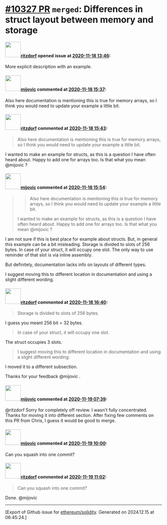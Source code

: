 # [\#10327 PR](https://github.com/ethereum/solidity/pull/10327) `merged`: Differences in struct layout between memory and storage

#### <img src="https://avatars.githubusercontent.com/u/10403309?u=bdde91e758e6e110605253c4c748e4d251ae665f&v=4" width="50">[ritzdorf](https://github.com/ritzdorf) opened issue at [2020-11-18 13:46](https://github.com/ethereum/solidity/pull/10327):

More explicit description with an example.

#### <img src="https://avatars.githubusercontent.com/u/23421619?u=50068b46fd9aafcb2b59c0d93b9eb49692ba9c66&v=4" width="50">[mijovic](https://github.com/mijovic) commented at [2020-11-18 15:37](https://github.com/ethereum/solidity/pull/10327#issuecomment-729761622):

Also here documentation is mentioning this is true for memory arrays, so I think you would need to update your example a little bit.

#### <img src="https://avatars.githubusercontent.com/u/10403309?u=bdde91e758e6e110605253c4c748e4d251ae665f&v=4" width="50">[ritzdorf](https://github.com/ritzdorf) commented at [2020-11-18 15:43](https://github.com/ethereum/solidity/pull/10327#issuecomment-729765536):

> Also here documentation is mentioning this is true for memory arrays, so I think you would need to update your example a little bit.

I wanted to make an example for structs, as this is a question I have often heard about. Happy to add one for arrays too. Is that what you mean @mijovic ?

#### <img src="https://avatars.githubusercontent.com/u/23421619?u=50068b46fd9aafcb2b59c0d93b9eb49692ba9c66&v=4" width="50">[mijovic](https://github.com/mijovic) commented at [2020-11-18 15:54](https://github.com/ethereum/solidity/pull/10327#issuecomment-729772685):

> > Also here documentation is mentioning this is true for memory arrays, so I think you would need to update your example a little bit.
> 
> I wanted to make an example for structs, as this is a question I have often heard about. Happy to add one for arrays too. Is that what you mean @mijovic ?

I am not sure if this is best place for example about structs. But, in general this example can be a bit misleading. Storage is divided to slots of 256 bytes. In case of your struct, it will occupy one slot.
The only way to use reminder of that slot is via inline assembly.

But definitely, documentation lacks info on layouts of different types.

I suggest moving this to different location in documentation and using a slight different wording.

#### <img src="https://avatars.githubusercontent.com/u/10403309?u=bdde91e758e6e110605253c4c748e4d251ae665f&v=4" width="50">[ritzdorf](https://github.com/ritzdorf) commented at [2020-11-18 16:40](https://github.com/ethereum/solidity/pull/10327#issuecomment-729801837):

>  Storage is divided to slots of 256 bytes. 

I guess you meant 256 bit = 32 bytes.

>  In case of your struct, it will occupy one slot.

The struct occupies 3 slots.

> I suggest moving this to different location in documentation and using a slight different wording.

I moved it to a different subsection.

Thanks for your feedback @mijovic .

#### <img src="https://avatars.githubusercontent.com/u/23421619?u=50068b46fd9aafcb2b59c0d93b9eb49692ba9c66&v=4" width="50">[mijovic](https://github.com/mijovic) commented at [2020-11-19 07:39](https://github.com/ethereum/solidity/pull/10327#issuecomment-730189534):

@ritzdorf Sorry for completely off review. I wasn't fully concentrated.
Thanks for moving it into different section. After fixing few comments on this PR from Chris, I guess it would be good to merge.

#### <img src="https://avatars.githubusercontent.com/u/23421619?u=50068b46fd9aafcb2b59c0d93b9eb49692ba9c66&v=4" width="50">[mijovic](https://github.com/mijovic) commented at [2020-11-19 10:00](https://github.com/ethereum/solidity/pull/10327#issuecomment-730262234):

Can you squash into one commit?

#### <img src="https://avatars.githubusercontent.com/u/10403309?u=bdde91e758e6e110605253c4c748e4d251ae665f&v=4" width="50">[ritzdorf](https://github.com/ritzdorf) commented at [2020-11-19 11:02](https://github.com/ethereum/solidity/pull/10327#issuecomment-730296804):

> Can you squash into one commit?

Done. @mijovic


-------------------------------------------------------------------------------



[Export of Github issue for [ethereum/solidity](https://github.com/ethereum/solidity). Generated on 2024.12.15 at 06:45:24.]
